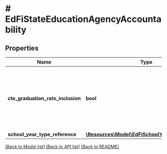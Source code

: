 # # EdFiStateEducationAgencyAccountability

## Properties

Name | Type | Description | Notes
------------ | ------------- | ------------- | -------------
**cte_graduation_rate_inclusion** | **bool** | An indication of whether CTE concentrators are included in the state&#39;s computation of its graduation rate. | [optional]
**school_year_type_reference** | [**\Resources\Model\EdFiSchoolYearTypeReference**](EdFiSchoolYearTypeReference.md) |  |

[[Back to Model list]](../../README.md#models) [[Back to API list]](../../README.md#endpoints) [[Back to README]](../../README.md)
